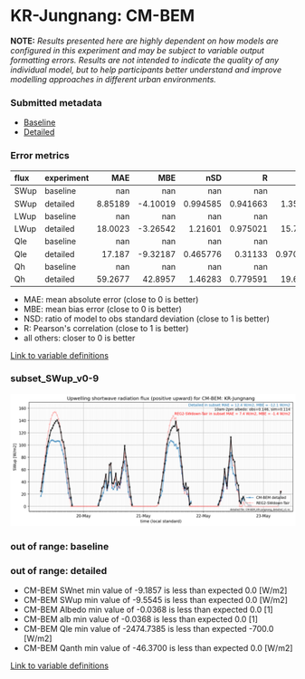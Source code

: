 # KR-Jungnang: CM-BEM

**NOTE:** *Results presented here are highly dependent on how models are configured in this experiment and may be subject to variable output formatting errors. Results are not intended to indicate the quality of any individual model, but to help participants better understand and improve modelling approaches in different urban environments.*

### Submitted metadata

- [Baseline](CM-BEM_KR-Jungnang_baseline_attrs.md)
- [Detailed](CM-BEM_KR-Jungnang_detailed_attrs.md)

### Error metrics

| flux   | experiment   |       MAE |       MBE |        nSD |          R |        5th |     95th |     RMSE |      cRMSE |      AMBE |        1-nSD |         1-R |   nSkewness |   nKurtosis |    Overlap |
|:-------|:-------------|----------:|----------:|-----------:|-----------:|-----------:|---------:|---------:|-----------:|----------:|-------------:|------------:|------------:|------------:|-----------:|
| SWup   | baseline     | nan       | nan       | nan        | nan        | nan        | nan      | nan      | nan        | nan       | nan          | nan         | nan         |  nan        | nan        |
| SWup   | detailed     |   8.85189 |  -4.10019 |   0.994585 |   0.941663 |   1.35378  |   6.8001 |  11.9114 |   0.340694 |   4.10019 |   0.00541598 |   0.0583374 |   0.150375  |    0.416264 |   0.104307 |
| LWup   | baseline     | nan       | nan       | nan        | nan        | nan        | nan      | nan      | nan        | nan       | nan          | nan         | nan         |  nan        | nan        |
| LWup   | detailed     |  18.0023  |  -3.26542 |   1.21601  |   0.975021 |  15.7412   |  39.4902 |  22.4622 |   0.327733 |   3.26542 |   0.216006   |   0.0249791 |   1.76189   |    1.01066  |   0.112172 |
| Qle    | baseline     | nan       | nan       | nan        | nan        | nan        | nan      | nan      | nan        | nan       | nan          | nan         | nan         |  nan        | nan        |
| Qle    | detailed     |  17.187   |  -9.32187 |   0.465776 |   0.31133  |   0.970416 |  39.9103 |  28.9775 |   0.96277  |   9.32187 |   0.534224   |   0.68867   |   0.516774  |    0.472801 |   0.187481 |
| Qh     | baseline     | nan       | nan       | nan        | nan        | nan        | nan      | nan      | nan        | nan       | nan          | nan         | nan         |  nan        | nan        |
| Qh     | detailed     |  59.2677  |  42.8957  |   1.46283  |   0.779591 |  19.6928   | 124.601  |  83.0109 |   0.92685  |  42.8957  |   0.462827   |   0.220409  |   0.0425473 |    0.313381 |   0.254096 |

 - MAE: mean absolute error (close to 0 is better)
 - MBE: mean bias error (close to 0 is better)
 - NSD: ratio of model to obs standard deviation (close to 1 is better)
 - R: Pearson's correlation (close to 1 is better)
 - all others: closer to 0 is better

[Link to variable definitions](../modelattrs/variable_definitions.md)

### <a name="subset_swup_v0-9"></a>subset_SWup_v0-9
[![CM-BEM_KR-Jungnang_subset_SWup_v0-9.png](CM-BEM_KR-Jungnang_subset_SWup_v0-9.png)](CM-BEM_KR-Jungnang_subset_SWup_v0-9.png)

### out of range: baseline


### out of range: detailed

 - CM-BEM SWnet min value of -9.1857 is less than expected 0.0 [W/m2]
 - CM-BEM SWup min value of -9.5545 is less than expected 0.0 [W/m2]
 - CM-BEM Albedo min value of -0.0368 is less than expected 0.0 [1]
 - CM-BEM alb min value of -0.0368 is less than expected 0.0 [1]
 - CM-BEM Qle min value of -2474.7385 is less than expected -700.0 [W/m2]
 - CM-BEM Qanth min value of -46.3700 is less than expected 0.0 [W/m2]


[Link to variable definitions](../modelattrs/variable_definitions.md)

